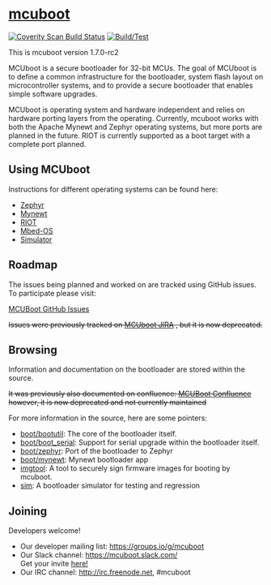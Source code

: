 # [mcuboot](http://mcuboot.com/)

[![Coverity Scan Build Status](https://scan.coverity.com/projects/12307/badge.svg)][coverity]
[![Build/Test](https://img.shields.io/travis/mcu-tools/mcuboot/master.svg?label=travis-ci)][travis]

[coverity]: https://scan.coverity.com/projects/mcuboot
[travis]: https://travis-ci.org/mcu-tools/mcuboot

This is mcuboot version 1.7.0-rc2

MCUboot is a secure bootloader for 32-bit MCUs. The goal of MCUboot is to
define a common infrastructure for the bootloader, system flash layout on
microcontroller systems, and to provide a secure bootloader that enables
simple software upgrades.

MCUboot is operating system and hardware independent and relies on
hardware porting layers from the operating. Currently, mcuboot works
with both the Apache Mynewt and Zephyr operating systems, but more
ports are planned in the future. RIOT is currently supported as a boot
target with a complete port planned.

## Using MCUboot

Instructions for different operating systems can be found here:
- [Zephyr](docs/readme-zephyr.md)
- [Mynewt](docs/readme-mynewt.md)
- [RIOT](docs/readme-riot.md)
- [Mbed-OS](docs/readme-mbed.md)
- [Simulator](sim/README.rst)

## Roadmap

The issues being planned and worked on are tracked using GitHub issues. To
participate please visit:

[MCUBoot GitHub Issues](https://github.com/mcu-tools/mcuboot/issues)

~~Issues were previously tracked on [MCUboot JIRA](https://runtimeco.atlassian.net/projects/MCUB/summary)
, but it is now deprecated.~~

## Browsing

Information and documentation on the bootloader are stored within the source.

~~It was previously also documented on confluence:
[MCUBoot Confluence](https://runtimeco.atlassian.net/wiki/discover/all-updates)
however, it is now deprecated and not currently maintained~~

For more information in the source, here are some pointers:

- [boot/bootutil](boot/bootutil): The core of the bootloader itself.
- [boot/boot\_serial](boot/boot_serial): Support for serial upgrade within the bootloader itself.
- [boot/zephyr](boot/zephyr): Port of the bootloader to Zephyr
- [boot/mynewt](boot/mynewt): Mynewt bootloader app
- [imgtool](scripts/imgtool.py): A tool to securely sign firmware images for booting by mcuboot.
- [sim](sim): A bootloader simulator for testing and regression

## Joining

Developers welcome!

* Our developer mailing list:
  https://groups.io/g/mcuboot
* Our Slack channel: https://mcuboot.slack.com/ <br />
  Get your invite [here!](https://join.slack.com/t/mcuboot/shared_invite/MjE2NDcwMTQ2MTYyLTE1MDA4MTIzNTAtYzgyZTU0NjFkMg)
* Our IRC channel: http://irc.freenode.net, #mcuboot
